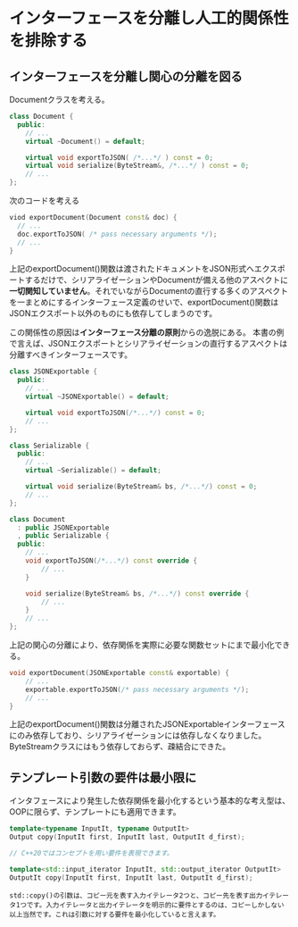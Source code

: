 # インターフェースを分離し人工的関係性を排除する

## インターフェースを分離し関心の分離を図る
Documentクラスを考える。

```C++
class Document {
  public: 
    // ...
    virtual ~Document() = default;

    virtual void exportToJSON( /*...*/ ) const = 0;
    virtual void serialize(ByteStream&, /*...*/ ) const = 0;
    // ...
};
```

次のコードを考える
```C++
viod exportDocument(Document const& doc) {
  // ...
  doc.exportToJSON( /* pass necessary arguments */);
  // ...
}
```

上記のexportDocument()関数は渡されたドキュメントをJSON形式へエクスポートするだけで、シリアライゼーションやDocumentが備える他のアスペクトに**一切関知していません**。それでいながらDocumentの直行する多くのアスペクトを一まとめにするインターフェース定義のせいで、exportDocument()関数はJSONエクスポート以外のものにも依存してしまうのです。

この関係性の原因は**インターフェース分離の原則**からの逸脱にある。
本書の例で言えば、JSONエクスポートとシリアライゼーションの直行するアスペクトは分離すべきインターフェースです。
```C++
class JSONExportable {
  public:
    // ...
    virtual ~JSONExportable() = default;

    virtual void exportToJSON(/*...*/) const = 0;
    // ...
};

class Serializable {
  public:
    // ...
    virtual ~Serializable() = default;

    virtual void serialize(ByteStream& bs, /*...*/) const = 0;
    // ...
};

class Document 
  : public JSONExportable
  , public Serializable {
  public:
    // ...
    void exportToJSON(/*...*/) const override {
        // ...
    }

    void serialize(ByteStream& bs, /*...*/) const override {
        // ...
    }
    // ...
};
```
上記の関心の分離により、依存関係を実際に必要な関数セットにまで最小化できる。
```C++
void exportDocument(JSONExportable const& exportable) {
    // ...
    exportable.exportToJSON(/* pass necessary arguments */);
    // ...
}
```
上記のexportDocument()関数は分離されたJSONExportableインターフェースにのみ依存しており、シリアライゼーションには依存しなくなりました。ByteStreamクラスにはもう依存しておらず、疎結合にできた。

## テンプレート引数の要件は最小限に
インタフェースにより発生した依存関係を最小化するという基本的な考え型は、OOPに限らず、テンプレートにも適用できます。

```C++
template<typename InputIt, typename OutputIt>
Output copy(InputIt first, InputIt last, OutputIt d_first);

// C++20ではコンセプトを用い要件を表現できます。　

template<std::input_iterator InputIt, std::output_iterator OutputIt>
OutputIt copy(InputIt first, InputIt last, OutputIt d_first);
```

```
std::copy()の引数は、コピー元を表す入力イテレータ2つと、コピー先を表す出力イテレータ1つです。入力イテレータと出力イテレータを明示的に要件とするのは、コピーしかしない以上当然です。これは引数に対する要件を最小化していると言えます。
```